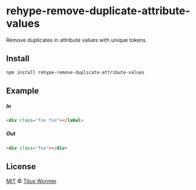 <!--This file is generated by `build-packages.js`-->

# rehype-remove-duplicate-attribute-values

Remove duplicates in attribute values with unique tokens.

## Install

```sh
npm install rehype-remove-duplicate-attribute-values
```

## Example

##### In

```html
<div class="foo foo"></label>
```

##### Out

```html
<div class="foo"></div>
```

## License

[MIT](https://github.com/wooorm/rehype-minify/blob/master/LICENSE) © [Titus Wormer](http://wooorm.com)
